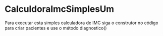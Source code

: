 # CalculdoraImcSimplesUm

Para executar esta simples calculadora de IMC siga o construtor no código para criar pacientes e use o método diagnostico()
